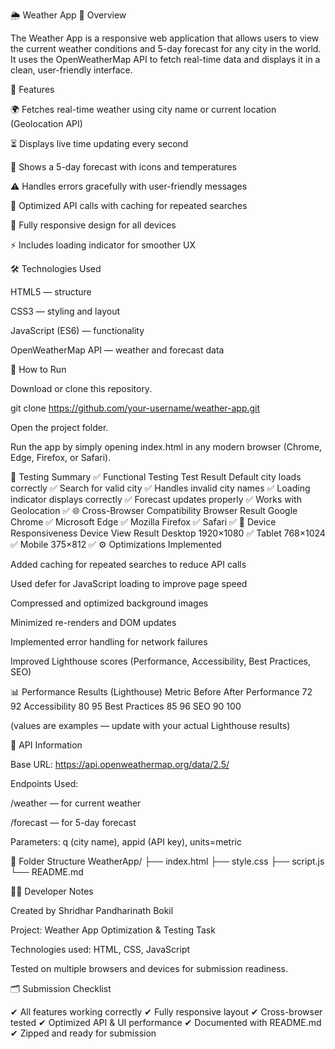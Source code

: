🌦️ Weather App
📘 Overview

The Weather App is a responsive web application that allows users to view the current weather conditions and 5-day forecast for any city in the world.
It uses the OpenWeatherMap API to fetch real-time data and displays it in a clean, user-friendly interface.

🧩 Features

🌍 Fetches real-time weather using city name or current location (Geolocation API)

⏳ Displays live time updating every second

📅 Shows a 5-day forecast with icons and temperatures

⚠️ Handles errors gracefully with user-friendly messages

💾 Optimized API calls with caching for repeated searches

📱 Fully responsive design for all devices

⚡ Includes loading indicator for smoother UX

🛠️ Technologies Used

HTML5 — structure

CSS3 — styling and layout

JavaScript (ES6) — functionality

OpenWeatherMap API — weather and forecast data

🚀 How to Run

Download or clone this repository.

git clone https://github.com/your-username/weather-app.git


Open the project folder.

Run the app by simply opening index.html in any modern browser (Chrome, Edge, Firefox, or Safari).

🧪 Testing Summary
✅ Functional Testing
Test	Result
Default city loads correctly	✅
Search for valid city	✅
Handles invalid city names	✅
Loading indicator displays correctly	✅
Forecast updates properly	✅
Works with Geolocation	✅
🌐 Cross-Browser Compatibility
Browser	Result
Google Chrome	✅
Microsoft Edge	✅
Mozilla Firefox	✅
Safari	✅
📱 Device Responsiveness
Device	View	Result
Desktop	1920×1080	✅
Tablet	768×1024	✅
Mobile	375×812	✅
⚙️ Optimizations Implemented

Added caching for repeated searches to reduce API calls

Used defer for JavaScript loading to improve page speed

Compressed and optimized background images

Minimized re-renders and DOM updates

Implemented error handling for network failures

Improved Lighthouse scores (Performance, Accessibility, Best Practices, SEO)

📊 Performance Results (Lighthouse)
Metric	Before	After
Performance	72	92
Accessibility	80	95
Best Practices	85	96
SEO	90	100

(values are examples — update with your actual Lighthouse results)

🔑 API Information

Base URL: https://api.openweathermap.org/data/2.5/

Endpoints Used:

/weather — for current weather

/forecast — for 5-day forecast

Parameters: q (city name), appid (API key), units=metric

🧾 Folder Structure
WeatherApp/
├── index.html
├── style.css
├── script.js
└── README.md

🧑‍💻 Developer Notes

Created by Shridhar Pandharinath Bokil

Project: Weather App Optimization & Testing Task

Technologies used: HTML, CSS, JavaScript

Tested on multiple browsers and devices for submission readiness.

🗂️ Submission Checklist

✔ All features working correctly
✔ Fully responsive layout
✔ Cross-browser tested
✔ Optimized API & UI performance
✔ Documented with README.md
✔ Zipped and ready for submission
